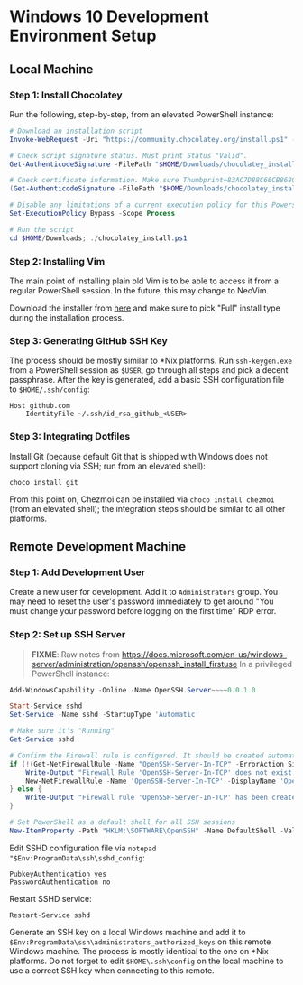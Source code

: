 Windows 10 Development Environment Setup
========================================

Local Machine
-------------
### Step 1: Install Chocolatey
Run the following, step-by-step, from an elevated PowerShell instance:
``` powershell
# Download an installation script
Invoke-WebRequest -Uri "https://community.chocolatey.org/install.ps1" -OutFile "$HOME/Downloads/chocolatey_install.ps1"

# Check script signature status. Must print Status "Valid".
Get-AuthenticodeSignature -FilePath "$HOME/Downloads/chocolatey_install.ps1"

# Check certificate information. Make sure Thumbprint=83AC7D88C66CB8680BCE802E0F0F5C179722764B, CN="Chocolatey Software, Inc.".
(Get-AuthenticodeSignature -FilePath "$HOME/Downloads/chocolatey_install.ps1").SignerCertificate | Format-List

# Disable any limitations of a current execution policy for this Powershell process
Set-ExecutionPolicy Bypass -Scope Process

# Run the script
cd $HOME/Downloads; ./chocolatey_install.ps1
```

### Step 2: Installing Vim

The main point of installing plain old Vim is to be able to access it from a regular PowerShell session. In the future,
this may change to NeoVim.

Download the installer from [here](https://www.vim.org) and make sure to pick "Full" install type during the installation
process.

### Step 3: Generating GitHub SSH Key
The process should be mostly similar to *Nix platforms. Run `ssh-keygen.exe` from a PowerShell session as `$USER`, go
through all steps and pick a decent passphrase. After the key is generated, add a basic SSH configuration file to
`$HOME/.ssh/config`:
```
Host github.com
    IdentityFile ~/.ssh/id_rsa_github_<USER>
```

### Step 3: Integrating Dotfiles
Install Git (because default Git that is shipped with Windows does not support cloning via SSH; run from an elevated shell):
```
choco install git
```

From this point on, Chezmoi can be installed via `choco install chezmoi` (from an elevated shell); the integration steps should be similar
to all other platforms.

Remote Development Machine
--------------------------

### Step 1: Add Development User
Create a new user for development. Add it to `Administrators` group. You may need to reset the user's password immediately to
get around "You must change your password before logging on the first time" RDP error.

### Step 2: Set up SSH Server
> **FIXME**: Raw notes from https://docs.microsoft.com/en-us/windows-server/administration/openssh/openssh_install_firstuse
In a privileged PowerShell instance:
``` powershell
Add-WindowsCapability -Online -Name OpenSSH.Server~~~~0.0.1.0

Start-Service sshd
Set-Service -Name sshd -StartupType 'Automatic'

# Make sure it's "Running"
Get-Service sshd

# Confirm the Firewall rule is configured. It should be created automatically by setup. Run the following to verify
if (!(Get-NetFirewallRule -Name "OpenSSH-Server-In-TCP" -ErrorAction SilentlyContinue | Select-Object Name, Enabled)) {
    Write-Output "Firewall Rule 'OpenSSH-Server-In-TCP' does not exist, creating it..."
    New-NetFirewallRule -Name 'OpenSSH-Server-In-TCP' -DisplayName 'OpenSSH Server (sshd)' -Enabled True -Direction Inbound -Protocol TCP -Action Allow -LocalPort 22
} else {
    Write-Output "Firewall rule 'OpenSSH-Server-In-TCP' has been created and exists."
}

# Set PowerShell as a default shell for all SSH sessions
New-ItemProperty -Path "HKLM:\SOFTWARE\OpenSSH" -Name DefaultShell -Value "C:\Windows\System32\WindowsPowerShell\v1.0\powershell.exe" -PropertyType String -Force 
```

Edit SSHD configuration file via `notepad "$Env:ProgramData\ssh\sshd_config`:
```
PubkeyAuthentication yes
PasswordAuthentication no
```

Restart SSHD service:
```
Restart-Service sshd
```

Generate an SSH key on a local Windows machine and add it to `$Env:ProgramData\ssh\administrators_authorized_keys` on this
remote Windows machine. The process is mostly identical to the one on *Nix platforms. Do not forget to edit
`$HOME\.ssh\config` on the local machine to use a correct SSH key when connecting to this remote.
